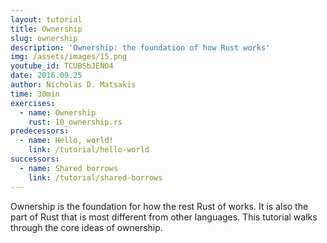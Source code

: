 ```yaml
---
layout: tutorial
title: Ownership
slug: ownership
description: 'Ownership: the foundation of how Rust works'
img: /assets/images/15.png
youtube_id: TCUBSbJENO4
date: 2016.09.25
author: Nicholas D. Matsakis
time: 30min
exercises:
  - name: Ownership
    rust: 10_ownership.rs
predecessors:
  - name: Hello, world!
    link: /tutorial/hello-world
successors:
  - name: Shared borrows
    link: /tutorial/shared-borrows
---
```


Ownership is the foundation for how the rest Rust of works. It is also
the part of Rust that is most different from other languages. This
tutorial walks through the core ideas of ownership.

